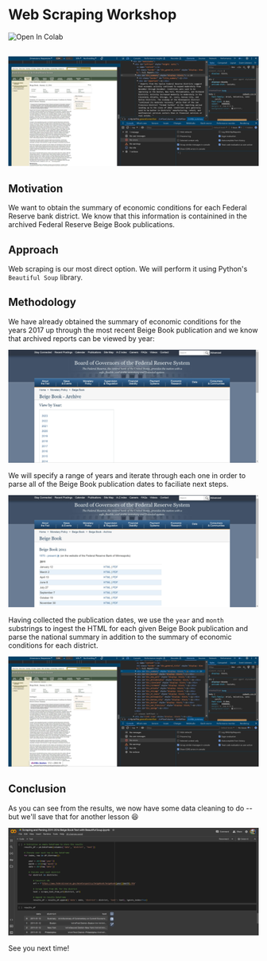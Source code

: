 # Web Scraping Workshop

<a href="https://colab.research.google.com/drive/1HmdXZYcRkHUxfcBv3m6LbI-aodAjjsDW?usp=sharing&#offline=true&sandboxMode=true" style="text-decoration: none;" target="_blank">
  <img src="https://colab.research.google.com/assets/colab-badge.svg" alt="Open In Colab"/>
</a>
<br>
<br>

![](https://raw.githubusercontent.com/nickmccarty/web-scraping-workshop/main/images/beige-book-scraping-screenshot.jpg)

## Motivation

We want to obtain the summary of economic conditions for each Federal Reserve bank district. We know that this information is containined in the archived Federal Reserve Beige Book publications.

## Approach

Web scraping is our most direct option. We will perform it using Python's `Beautiful Soup` library.

## Methodology

We have already obtained the summary of economic conditions for the years 2017 up through the most recent Beige Book publication and we know that archived reports can be viewed by year:

![](https://raw.githubusercontent.com/nickmccarty/web-scraping-workshop/main/images/beige-book-scraping-screenshot-2.jpg) 

We will specify a range of years and iterate through each one in order to parse all of the Beige Book publication dates to faciliate next steps.

![](https://raw.githubusercontent.com/nickmccarty/web-scraping-workshop/main/images/beige-book-scraping-screenshot-3.jpg) 

Having collected the publication dates, we use the `year` and `month` substrings to ingest the HTML for each given Beige Book publication and parse the national summary in addition to the summary of economic conditions for each district.

![](https://raw.githubusercontent.com/nickmccarty/web-scraping-workshop/main/images/beige-book-scraping-screenshot-4.jpg) 

## Conclusion

As you can see from the results, we now have some data cleaning to do -- but we'll save that for another lesson 😆

![](https://raw.githubusercontent.com/nickmccarty/web-scraping-workshop/main/images/beige-book-scraping-screenshot-5.jpg) 

See you next time!
